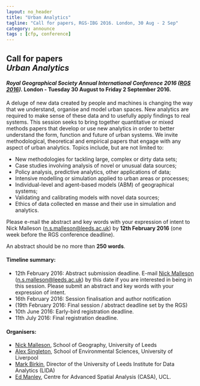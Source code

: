```yaml
---
layout: no_header
title: "Urban Analytics"
tagline: "Call for papers, RGS-IBG 2016. London, 30 Aug - 2 Sep"
category: announce
tags : [cfp, conference]
---
```


## **Call for papers<br/> _Urban Analytics_**

#### _Royal Geographical Society Annual International Conference 2016 ([RGS 2016](http://www.rgs.org/WhatsOn/ConferencesAndSeminars/Annual+International+Conference/Annual+international+conference.htm))._ London - Tuesday 30 August to Friday 2 September 2016.

A deluge of new data created by people and machines is changing the way that we understand, organise and model urban spaces. New analytics are required to make sense of these data and to usefully apply findings to real systems. This session seeks to bring together quantitative or mixed methods papers that develop or use new analytics in order to better understand the form, function and future of urban systems. We invite methodological, theoretical and empirical papers that engage with any aspect of urban analytics. Topics include, but are not limited to:

 - New methodologies for tackling large, complex or dirty data sets;
 - Case studies involving analysis of novel or unusual data sources;
 - Policy analysis, predictive analytics, other applications of data;
 - Intensive modelling or simulation applied to urban areas or processes;
 - Individual-level and agent-based models (ABM) of geographical systems;
 - Validating and calibrating models with novel data sources;
 - Ethics of data collected en masse and their use in simulation and analytics.

Please e-mail the abstract and key words with your expression of intent to Nick Malleson ([n.s.malleson@leeds.ac.uk](mailto:n.s.malleson@leeds.ac.uk)) by **12th February 2016** (one week before the RGS conference deadline).

An abstract should be no more than **250 words**.

#### Timeline summary:

 - 12th February 2016: Abstract submission deadline. E-mail [Nick Malleson](mailto:n.s.malleson@leeds.ac.uk) ([n.s.malleson@leeds.ac.uk]((mailto:n.s.malleson@leeds.ac.uk))) by this date if you are interested in being in this session. Please submit an abstract and key words with your expression of intent.
 - 16th February 2016: Session finalisation and author notification
 - (19th February 2016: Final session / abstract deadline set by the RGS)
 - 10th June 2016: Early-bird registration deadline.
 - 11th July 2016: Final registration deadline.

#### Organisers:

 - [Nick Malleson](http://nickmalleson.co.uk/), School of Geography, University of Leeds
 - [Alex Singleton](http://www.alex-singleton.com/), School of Environmental Sciences, University of Liverpool
 - [Mark Birkin](http://www.geog.leeds.ac.uk/people/m.birkin), Director of the University of Leeds Institute for Data Analytics (LIDA)
 - [Ed Manley](ed.manley@ucl.ac.uk), Centre for Advanced Spatial Analysis (CASA), UCL.
